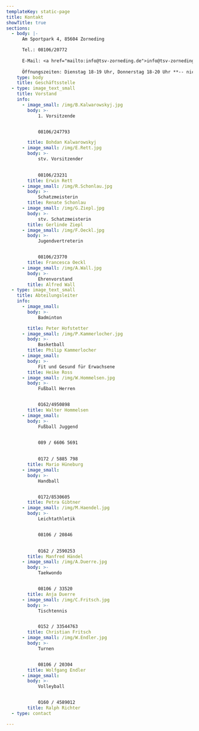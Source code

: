 ```yaml
---
templateKey: static-page
title: Kontakt
showTitle: true
sections:
  - body: |-
      Am Sportpark 4, 85604 Zorneding

      Tel.: 08106/20772
      
      E-Mail: <a href="mailto:info@tsv-zorneding.de">info@tsv-zorneding.de</a>
      
      Öffnungszeiten: Dienstag 18-19 Uhr, Donnerstag 18-20 Uhr **-- nicht in den Ferien --**
    type: body
    title: Geschäftsstelle
  - type: image_text_small
    title: Vorstand
    info:
      - image_small: /img/B.Kalwarowskyj.jpg
        body: >-
            1. Vorsitzende


            08106/247793

        title: Bohdan Kalwarowskyj
      - image_small: /img/E.Rett.jpg
        body: >-
            stv. Vorsitzender

            
            08106/23231
        title: Erwin Rett
      - image_small: /img/R.Schonlau.jpg
        body: >-
            Schatzmeisterin
        title: Renate Schonlau
      - image_small: /img/G.Ziepl.jpg
        body: >-
            stv. Schatzmeisterin
        title: Gerlinde Ziepl
      - image_small: /img/F.Oeckl.jpg
        body: >-
            Jugendvertreterin


            08106/23770
        title: Francesca Oeckl
      - image_small: /img/A.Wall.jpg
        body: >-
            Ehrenvorstand
        title: Alfred Wall
  - type: image_text_small
    title: Abteilungsleiter
    info:
      - image_small: 
        body: >-
            Badminton

        title: Peter Hofstetter
      - image_small: /img/P.Kammerlocher.jpg
        body: >-
            Basketball
        title: Philip Kammerlocher
      - image_small: 
        body: >-
            Fit und Gesund für Erwachsene
        title: Heike Ross
      - image_small: /img/W.Hommelsen.jpg
        body: >-
            Fußball Herren


            0162/4950898
        title: Walter Hommelsen
      - image_small: 
        body: >-
            Fußball Juggend


            089 / 6606 5691
            
            
            0172 / 5885 798
        title: Mario Hüneburg
      - image_small: 
        body: >-
            Handball


            0172/8530605
        title: Petra Gibtner
      - image_small: /img/M.Haendel.jpg
        body: >-
            Leichtathletik


            08106 / 20846

    
            0162 / 2590253
        title: Manfred Händel
      - image_small: /img/A.Duerre.jpg
        body: >-
            Taekwondo


            08106 / 33520
        title: Anja Duerre
      - image_small: /img/C.Fritsch.jpg
        body: >-
            Tischtennis


            0152 / 33544763
        title: Christian Fritsch
      - image_small: /img/W.Endler.jpg
        body: >-
            Turnen


            08106 / 20304
        title: Wolfgang Endler
      - image_small:
        body: >-
            Volleyball


            0160 / 4589012
        title: Ralph Richter
  - type: contact

---
```


